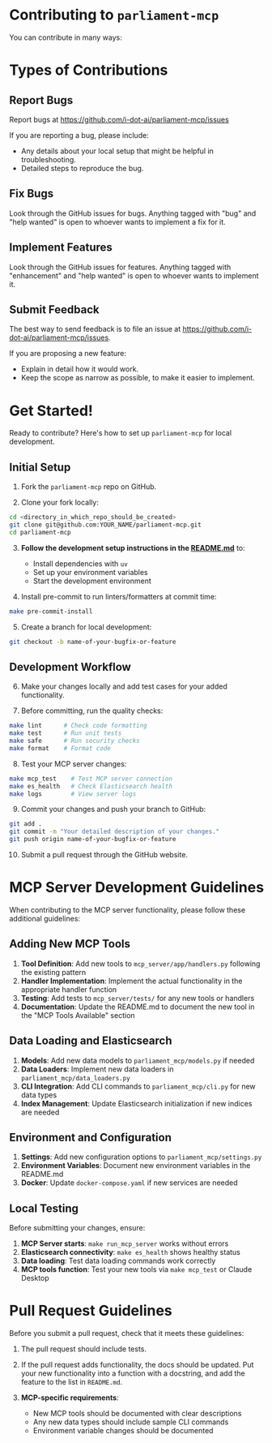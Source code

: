 # Contributing to `parliament-mcp`

You can contribute in many ways:

# Types of Contributions

## Report Bugs

Report bugs at https://github.com/i-dot-ai/parliament-mcp/issues

If you are reporting a bug, please include:

- Any details about your local setup that might be helpful in troubleshooting.
- Detailed steps to reproduce the bug.

## Fix Bugs

Look through the GitHub issues for bugs.
Anything tagged with "bug" and "help wanted" is open to whoever wants to implement a fix for it.

## Implement Features

Look through the GitHub issues for features.
Anything tagged with "enhancement" and "help wanted" is open to whoever wants to implement it.

## Submit Feedback

The best way to send feedback is to file an issue at https://github.com/i-dot-ai/parliament-mcp/issues.

If you are proposing a new feature:

- Explain in detail how it would work.
- Keep the scope as narrow as possible, to make it easier to implement.

# Get Started!

Ready to contribute? Here's how to set up `parliament-mcp` for local development.

## Initial Setup

1. Fork the `parliament-mcp` repo on GitHub.

2. Clone your fork locally:

```bash
cd <directory_in_which_repo_should_be_created>
git clone git@github.com:YOUR_NAME/parliament-mcp.git
cd parliament-mcp
```

3. **Follow the development setup instructions in the [README.md](README.md#development)** to:
   - Install dependencies with `uv`
   - Set up your environment variables
   - Start the development environment

4. Install pre-commit to run linters/formatters at commit time:

```bash
make pre-commit-install
```

5. Create a branch for local development:

```bash
git checkout -b name-of-your-bugfix-or-feature
```

## Development Workflow

6. Make your changes locally and add test cases for your added functionality.

7. Before committing, run the quality checks:

```bash
make lint      # Check code formatting
make test      # Run unit tests
make safe      # Run security checks
make format    # Format code
```

8. Test your MCP server changes:

```bash
make mcp_test    # Test MCP server connection
make es_health   # Check Elasticsearch health
make logs        # View server logs
```

9. Commit your changes and push your branch to GitHub:

```bash
git add .
git commit -m "Your detailed description of your changes."
git push origin name-of-your-bugfix-or-feature
```

10. Submit a pull request through the GitHub website.

# MCP Server Development Guidelines

When contributing to the MCP server functionality, please follow these additional guidelines:

## Adding New MCP Tools

1. **Tool Definition**: Add new tools to `mcp_server/app/handlers.py` following the existing pattern
2. **Handler Implementation**: Implement the actual functionality in the appropriate handler function
3. **Testing**: Add tests to `mcp_server/tests/` for any new tools or handlers
4. **Documentation**: Update the README.md to document the new tool in the "MCP Tools Available" section

## Data Loading and Elasticsearch

1. **Models**: Add new data models to `parliament_mcp/models.py` if needed
2. **Data Loaders**: Implement new data loaders in `parliament_mcp/data_loaders.py`
3. **CLI Integration**: Add CLI commands to `parliament_mcp/cli.py` for new data types
4. **Index Management**: Update Elasticsearch initialization if new indices are needed

## Environment and Configuration

1. **Settings**: Add new configuration options to `parliament_mcp/settings.py`
2. **Environment Variables**: Document new environment variables in the README.md
3. **Docker**: Update `docker-compose.yaml` if new services are needed

## Local Testing

Before submitting your changes, ensure:

1. **MCP Server starts**: `make run_mcp_server` works without errors
2. **Elasticsearch connectivity**: `make es_health` shows healthy status
3. **Data loading**: Test data loading commands work correctly
4. **MCP tools function**: Test your new tools via `make mcp_test` or Claude Desktop

# Pull Request Guidelines

Before you submit a pull request, check that it meets these guidelines:

1. The pull request should include tests.

2. If the pull request adds functionality, the docs should be updated.
   Put your new functionality into a function with a docstring, and add the feature to the list in `README.md`.

3. **MCP-specific requirements**:
   - New MCP tools should be documented with clear descriptions
   - Any new data types should include sample CLI commands
   - Environment variable changes should be documented
